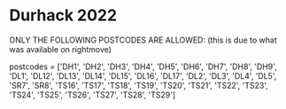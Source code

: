 # Durhack 2022

ONLY THE FOLLOWING POSTCODES ARE ALLOWED: (this is due to what was available on rightmove)

postcodes = ['DH1', 'DH2', 'DH3', 'DH4', 'DH5', 'DH6', 'DH7', 'DH8', 'DH9', 'DL1', 'DL12', 'DL13', 'DL14', 'DL15', 'DL16', 'DL17', 'DL2', 'DL3', 'DL4', 'DL5', 'SR7', 'SR8', 'TS16', 'TS17', 'TS18', 'TS19', 'TS20', 'TS21', 'TS22', 'TS23', 'TS24', 'TS25', 'TS26', 'TS27', 'TS28', 'TS29']


